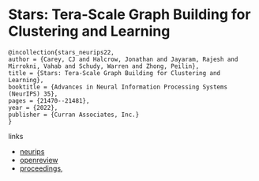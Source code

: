 # Stars: Tera-Scale Graph Building for Clustering and Learning

```
@incollection{stars_neurips22,
author = {Carey, CJ and Halcrow, Jonathan and Jayaram, Rajesh and Mirrokni, Vahab and Schudy, Warren and Zhong, Peilin},
title = {Stars: Tera-Scale Graph Building for Clustering and Learning},
booktitle = {Advances in Neural Information Processing Systems (NeurIPS) 35},
pages = {21470--21481},
year = {2022},
publisher = {Curran Associates, Inc.}
}
```

links
- [neurips](https://nips.cc/Conferences/2022/Schedule?showEvent=53141)
- [openreview](https://openreview.net/forum?id=q5h7Ywx-sS)
- [proceedings](https://papers.nips.cc//paper_files/paper/2022/hash/86ab3ff2c1387c895766f5c5fc2b610c-Abstract-Conference.html),
